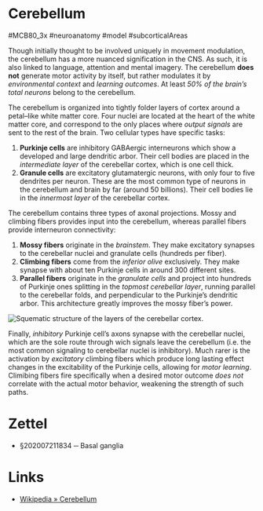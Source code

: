 # Cerebellum
#MCB80_3x #neuroanatomy #model #subcorticalAreas

Though initially thought to be involved uniquely in movement modulation, the cerebellum has a more nuanced signification in the CNS. As such, it is also linked to language, attention and mental imagery. The cerebellum **does not** generate motor activity by itself, but rather modulates it by _environmental context_ and _learning outcomes_. At least _50% of the brain’s total neurons_ belong to the cerebellum.

The cerebellum is organized into tightly folder layers of cortex around a petal–like white matter core. Four nuclei are located at the heart of the white matter core, and correspond to the only places where _output signals_ are sent to the rest of the brain. Two cellular types have specific tasks:

1. **Purkinje cells** are inhibitory GABAergic interneurons which show a developed and large dendritic arbor. Their cell bodies are placed in the _intermediate layer_ of the cerebellar cortex, which is one cell thick.
2. **Granule cells** are excitatory glutamatergic neurons, with only four to five dendrites per neuron. These are the most common type of neurons in the cerebellum and brain by far (around 50 billions). Their cell bodies lie in the _innermost layer_ of the cerebellar cortex.

The cerebellum contains three types of axonal projections. Mossy and climbing fibers provides input into the cerebellum, whereas parallel fibers provide interneuron connectivity:

1. **Mossy fibers** originate in the _brainstem_. They make excitatory synapses to the cerebellar nuclei and granulate cells (hundreds per fiber).
2. **Climbing fibers** come from the _inferior olive_ exclusively. They make synapse with about ten Purkinje cells in around 300 different sites.
3. **Parallel fibers** originate in the _granulate cells_ and project into hundreds of Purkinje ones splitting in the _topmost cerebellar layer_, running parallel to the cerebellar folds, and perpendicular to the Purkinje’s dendritic arbor. This architecture greatly improves the mossy fiber’s power.

![Squematic structure of the layers of the cerebellar cortex.](../img/b70630da65c60ea887edf6eb5950cba2.png)

Finally, _inhibitory_ Purkinje cell’s axons synapse with the cerebellar nuclei, which are the sole route through wich signals leave the cerebellum (i.e. the most common signaling to cerebellar nuclei is inhibitory). Much rarer is the activation by _excitatory_ climbing fibers which produce long lasting effect changes in the excitability of the Purkinje cells, allowing for _motor learning_. Climibing fibers fire specifically when a desired motor outcome _does not_ correlate with the actual motor behavior, weakening the strength of such paths.

# Zettel

- §202007211834 ─ Basal ganglia

# Links

- [Wikipedia » Cerebellum](https://en.wikipedia.org/wiki/Cerebellum)